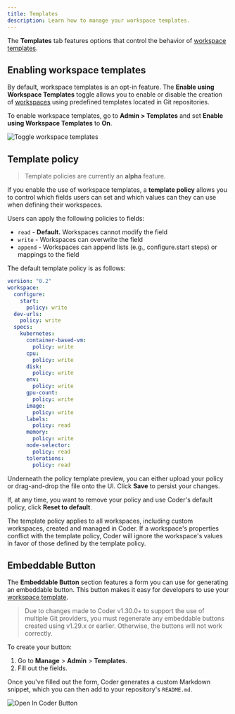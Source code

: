 ```yaml
---
title: Templates
description: Learn how to manage your workspace templates.
---
```


The **Templates** tab features options that control the behavior of
[workspace templates](../workspaces/workspace-templates/index.md).

## Enabling workspace templates

By default, workspace templates is an opt-in feature. The **Enable using
Workspace Templates** toggle allows you to enable or disable the creation of
[workspaces](../workspaces/index.md) using predefined templates located in Git
repositories.

To enable workspace templates, go to **Admin > Templates** and set **Enable
using Workspace Templates** to **On**.

![Toggle workspace templates](../assets/admin/wac_toggle.png)

## Template policy

> Template policies are currently an **alpha** feature.

If you enable the use of workspace templates, a **template policy** allows you
to control which fields users can set and which values can they can use when
defining their workspaces.

Users can apply the following policies to fields:

- `read` - **Default.** Workspaces cannot modify the field
- `write` - Workspaces can overwrite the field
- `append` - Workspaces can append lists (e.g., configure.start steps) or
  mappings to the field

The default template policy is as follows:

```yaml
version: "0.2"
workspace:
  configure:
    start:
      policy: write
  dev-urls:
    policy: write
  specs:
    kubernetes:
      container-based-vm:
        policy: write
      cpu:
        policy: write
      disk:
        policy: write
      env:
        policy: write
      gpu-count:
        policy: write
      image:
        policy: write
      labels:
        policy: read
      memory:
        policy: write
      node-selector:
        policy: read
      tolerations:
        policy: read
```

Underneath the policy template preview, you can either upload your policy or
drag-and-drop the file onto the UI. Click **Save** to persist your changes.

If, at any time, you want to remove your policy and use Coder's default policy,
click **Reset to default**.

The template policy applies to all workspaces, including custom workspaces,
created and managed in Coder. If a workspace's properties conflict with the
template policy, Coder will ignore the workspace's values in favor of those
defined by the template policy.

## Embeddable Button

The **Embeddable Button** section features a form you can use for generating an
embeddable button. This button makes it easy for developers to use your
[workspace template](../workspaces/workspace-templates/index.md).

> Due to changes made to Coder v1.30.0+ to support the use of multiple Git
> providers, you must regenerate any embeddable buttons created using v1.29.x or
> earlier. Otherwise, the buttons will not work correctly.

To create your button:

1. Go to **Manage** > **Admin** > **Templates**.
1. Fill out the fields.

Once you've filled out the form, Coder generates a custom Markdown snippet,
which you can then add to your repository's `README.md`.

![Open In Coder Button](../assets/admin/wac-badge.png)

